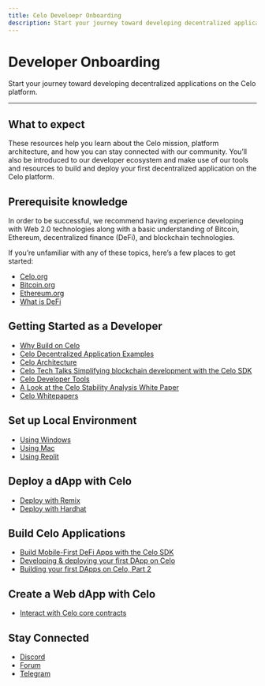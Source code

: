```yaml
---
title: Celo Develoepr Onboarding
description: Start your journey toward developing decentralized applications on the Celo platform.
---
```


# Developer Onboarding

Start your journey toward developing decentralized applications on the Celo platform.

---

## What to expect

These resources help you learn about the Celo mission, platform architecture, and how you can stay connected with our community. You’ll also be introduced to our developer ecosystem and make use of our tools and resources to build and deploy your first decentralized application on the Celo platform.

## Prerequisite knowledge

In order to be successful, we recommend having experience developing with Web 2.0 technologies along with a basic understanding of Bitcoin, Ethereum, decentralized finance (DeFi), and blockchain technologies.

If you’re unfamiliar with any of these topics, here’s a few places to get started:

- [Celo.org](https://celo.org/)
- [Bitcoin.org](https://bitcoin.org/en/)
- [Ethereum.org](https://ethereum.org/en/)
- [What is DeFi](https://www.youtube.com/watch?v=k9HYC0EJU6E)

## Getting Started as a Developer

- [Why Build on Celo](https://medium.com/celoorg/why-build-on-the-celo-blockchain-9ceab3d11b70)
- [Celo Decentralized Application Examples](https://celohub.org/)
- [Celo Architecture](https://docs.celo.org/overview)
- [Celo Tech Talks Simplifying blockchain development with the Celo SDK](https://www.youtube.com/watch?v=Rg33B0E2DTM&list=PLsQbsop73cfGmUdABArPaXagPB2EpBkNc&index=2)
- [Celo Developer Tools](./developer-tools.md)
- [A Look at the Celo Stability Analysis White Paper](https://medium.com/celoorg/a-look-at-the-celo-stability-analysis-white-paper-part-1-23edd5ef8b5)
- [Celo Whitepapers](https://celo.org/papers)

## Set up Local Environment

- [Using Windows](/developer/setup/windows)
- [Using Mac](/developer/setup/mac)
- [Using Replit](/developer/setup/replit)

## Deploy a dApp with Celo

- [Deploy with Remix](/developer/deploy/remix)
- [Deploy with Hardhat](/developer/deploy/hardhat)

## Build Celo Applications

- [Build Mobile-First DeFi Apps with the Celo SDK](https://medium.com/celoorg/build-mobile-first-defi-apps-with-the-celo-sdk-e6f85f2fe18c)
- [Developing & deploying your first DApp on Celo](https://www.youtube.com/watch?v=kO6Wm8pgKXU&list=PLsQbsop73cfGmUdABArPaXagPB2EpBkNc&index=12)
- [Building your first DApps on Celo, Part 2](https://www.youtube.com/watch?v=KjaH8H9ssvk&list=PLsQbsop73cfGmUdABArPaXagPB2EpBkNc&index=13)

## Create a Web dApp with Celo

- [Interact with Celo core contracts](https://github.com/celo-org/celo-monorepo/blob/e49efb31f45cab65db3d2ba58ffa59249197be0b/packages/docs/developer-resources/walkthroughs/web-dapp.md)

## Stay Connected

- [Discord](https://chat.celo.org/)
- [Forum](https://forum.celo.org/)
- [Telegram](https://t.me/celoplatform)
